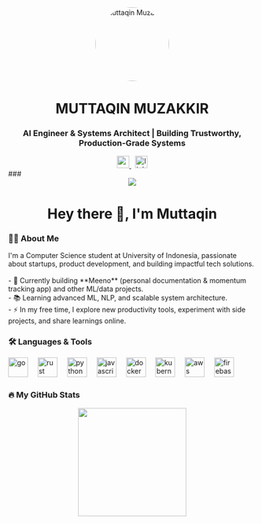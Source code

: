 <div align="center">
<a href="https://muttaqinmuzakkir.vercel.app/" target="_blank">
<img src="https://www.google.com/search?q=https://avatars.githubusercontent.com/u/104199924%3Fv%3D4" width="150" height="150" style="border-radius: 50%;" alt="Muttaqin Muzakkir" />
</a>
<h1 align="center">MUTTAQIN MUZAKKIR</h1>
<h3 align="center">AI Engineer & Systems Architect | Building Trustworthy, Production-Grade Systems</h3>
</div>

<div align="center">
  <a href="https://muttaqinmuzakkir.vercel.app/" target="_blank">
<img src="https://img.shields.io/static/v1%3Fmessage%3DPortfolio%26logo%3DVercel%26label%3D%26color%3D000000%26logoColor%3Dwhite%26labelColor%3D%26style%3Dfor-the-badge" height="25" alt="portfolio website" />
</a>
&nbsp;
<a href="https://www.google.com/search?q=https://www.linkedin.com/in/muttaqin-muzakkir-01aba9280" target="_blank">
<img src="https://img.shields.io/static/v1?message=LinkedIn&logo=linkedin&label=&color=0077B5&logoColor=white&labelColor=&style=for-the-badge" height="25" alt="linkedin logo" />
</a>
</div>
###

<div align="center">
  <img src="https://visitor-badge.laobi.icu/badge?page_id=muttaqinmuzakkir.muttaqinmuzakkir" />
</div>

###

<h1 align="center">Hey there 👋, I'm Muttaqin</h1>

###

<h3 align="left">👨‍💻 About Me</h3>

<p align="left">
I'm a Computer Science student at University of Indonesia, passionate about startups, product development, and building impactful tech solutions.<br><br>
- 🔭 Currently building **Meeno** (personal documentation & momentum tracking app) and other ML/data projects.<br>
- 📚 Learning advanced ML, NLP, and scalable system architecture.<br>
- ⚡ In my free time, I explore new productivity tools, experiment with side projects, and share learnings online.
</p>

###

<h3 align="left">🛠 Languages & Tools</h3>

<div align="left">
  <img src="https://cdn.jsdelivr.net/gh/devicons/devicon/icons/go/go-original-wordmark.svg" height="40" alt="go" />
  <img width="12" />
  <img src="https://cdn.jsdelivr.net/gh/devicons/devicon/icons/rust/rust-original.svg" height="40" alt="rust" />
  <img width="12" />
  <img src="https://cdn.jsdelivr.net/gh/devicons/devicon/icons/python/python-original.svg" height="40" alt="python" />
  <img width="12" />
  <img src="https://cdn.jsdelivr.net/gh/devicons/devicon/icons/javascript/javascript-original.svg" height="40" alt="javascript" />
  <img width="12" />
  <img src="https://cdn.jsdelivr.net/gh/devicons/devicon/icons/docker/docker-plain-wordmark.svg" height="40" alt="docker" />
  <img width="12" />
  <img src="https://cdn.jsdelivr.net/gh/devicons/devicon/icons/kubernetes/kubernetes-plain.svg" height="40" alt="kubernetes" />
  <img width="12" />
  <img src="https://cdn.jsdelivr.net/gh/devicons/devicon/icons/aws/aws-original-wordmark.svg" height="40" alt="aws" />
  <img width="12" />
  <img src="https://cdn.jsdelivr.net/gh/devicons/devicon/icons/firebase/firebase-plain-wordmark.svg" height="40" alt="firebase" />
</div>

###

<h3 align="left">🔥 My GitHub Stats</h3>

<div align="center">
  <img src="https://streak-stats.demolab.com?user=muttyqt15&locale=en&mode=daily&theme=dark&hide_border=false&border_radius=5&order=3" height="220" />
</div>

